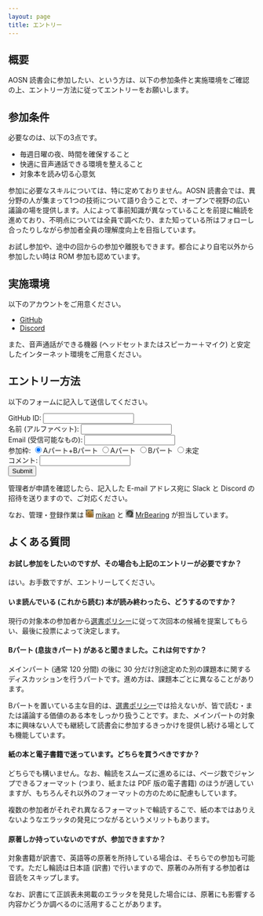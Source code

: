 ```yaml
---
layout: page
title: エントリー
---
```


## 概要

AOSN 読書会に参加したい、という方は、以下の参加条件と実施環境をご確認の上、エントリー方法に従ってエントリーをお願いします。

## 参加条件

必要なのは、以下の3点です。

* 毎週日曜の夜、時間を確保すること
* 快適に音声通話できる環境を整えること
* 対象本を読み切る心意気

参加に必要なスキルについては、特に定めておりません。AOSN 読書会では、異分野の人が集まって1つの技術について語り合うことで、オープンで視野の広い議論の場を提供します。人によって事前知識が異なっていることを前提に輪読を進めており、不明点については全員で調べたり、また知っている所はフォローし合ったりしながら参加者全員の理解度向上を目指しています。

お試し参加や、途中の回からの参加や離脱もできます。都合により自宅以外から参加したい時は ROM 参加も認めています。

## 実施環境

以下のアカウントをご用意ください。

* [GitHub](https://github.com/join)
* [Discord](https://discordapp.com/register)

また、音声通話ができる機器 (ヘッドセットまたはスピーカー＋マイク) と安定したインターネット環境をご用意ください。

## エントリー方法

以下のフォームに記入して送信してください。

<form method="POST" action="https://6ai0xdga9k.execute-api.us-east-2.amazonaws.com/prod/aosn-entry">
<label>GitHub ID: <input name="id" required /></label><br/>
<label>名前 (アルファベット): <input name="name" required /></label><br/>
<label>Email (受信可能なもの): <input type="email" name="email" required /></label>
<br/>
参加枠: 
<label><input type="radio" name="part" value="ab" checked  />Aパート+Bパート</label>
<label><input type="radio" name="part" value="a" />Aパート</label>
<label><input type="radio" name="part" value="b" />Bパート</label>
<label><input type="radio" name="part" value="" />未定</label>
<br/>
<label>コメント: <input name="Comment" /></label>
<br/>
<input type="submit" />
</form>

管理者が申請を確認したら、記入した E-mail アドレス宛に Slack と Discord の招待を送りますので、ご対応ください。

なお、管理・登録作業は [![](/images/users/mikan_16.png "mikan")](https://github.com/mikan) [mikan](Https://github.com/mikan) と [![](/images/users/MrBearing_16.png "MrBearing")](https://github.com/MrBearing) [MrBearing](Https://github.com/MrBearing) が担当しています。

## よくある質問

#### お試し参加をしたいのですが、その場合も上記のエントリーが必要ですか？

はい。お手数ですが、エントリーしてください。

#### いま読んでいる (これから読む) 本が読み終わったら、どうするのですか？

現行の対象本の参加者から[選書ポリシー](/policy)に従って次回本の候補を提案してもらい、最後に投票によって決定します。

#### Bパート (息抜きパート) があると聞きました。これは何ですか？

メインパート (通常 120 分間) の後に 30 分だけ別途定めた別の課題本に関するディスカッションを行うパートです。進め方は、課題本ごとに異なることがあります。

Bパートを置いている主な目的は、[選書ポリシー](/policy)では拾えないが、皆で読む・または議論する価値のある本をしっかり扱うことです。また、メインパートの対象本に興味ない人でも継続して読書会に参加するきっかけを提供し続ける場としても機能しています。

#### 紙の本と電子書籍で迷っています。どちらを買うべきですか？

どちらでも構いません。なお、輪読をスムーズに進めるには、ページ数でジャンプできるフォーマット (つまり、紙または PDF 版の電子書籍) のほうが適していますが、もちろんそれ以外のフォーマットの方のために配慮もしています。

複数の参加者がそれぞれ異なるフォーマットで輪読するこで、紙の本ではありえないようなエラッタの発見につながるというメリットもあります。

#### 原著しか持っていないのですが、参加できますか？

対象書籍が訳書で、英語等の原著を所持している場合は、そちらでの参加も可能です。ただし輪読は日本語 (訳書) で行いますので、原著のみ所有する参加者は音読をスキップします。

なお、訳書にて正誤表未掲載のエラッタを発見した場合には、原著にも影響する内容かどうか調べるのに活用することがあります。



